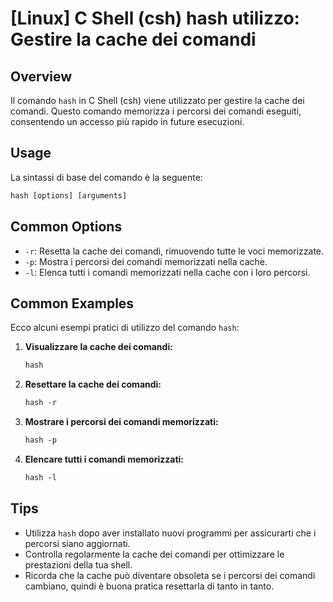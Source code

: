 # [Linux] C Shell (csh) hash utilizzo: Gestire la cache dei comandi

## Overview
Il comando `hash` in C Shell (csh) viene utilizzato per gestire la cache dei comandi. Questo comando memorizza i percorsi dei comandi eseguiti, consentendo un accesso più rapido in future esecuzioni.

## Usage
La sintassi di base del comando è la seguente:

```csh
hash [options] [arguments]
```

## Common Options
- `-r`: Resetta la cache dei comandi, rimuovendo tutte le voci memorizzate.
- `-p`: Mostra i percorsi dei comandi memorizzati nella cache.
- `-l`: Elenca tutti i comandi memorizzati nella cache con i loro percorsi.

## Common Examples
Ecco alcuni esempi pratici di utilizzo del comando `hash`:

1. **Visualizzare la cache dei comandi:**
   ```csh
   hash
   ```

2. **Resettare la cache dei comandi:**
   ```csh
   hash -r
   ```

3. **Mostrare i percorsi dei comandi memorizzati:**
   ```csh
   hash -p
   ```

4. **Elencare tutti i comandi memorizzati:**
   ```csh
   hash -l
   ```

## Tips
- Utilizza `hash` dopo aver installato nuovi programmi per assicurarti che i percorsi siano aggiornati.
- Controlla regolarmente la cache dei comandi per ottimizzare le prestazioni della tua shell.
- Ricorda che la cache può diventare obsoleta se i percorsi dei comandi cambiano, quindi è buona pratica resettarla di tanto in tanto.